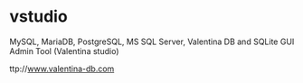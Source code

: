 # vstudio


MySQL, MariaDB, PostgreSQL, MS SQL Server, Valentina DB and SQLite GUI Admin Tool (Valentina studio)



ttp://www.valentina-db.com
